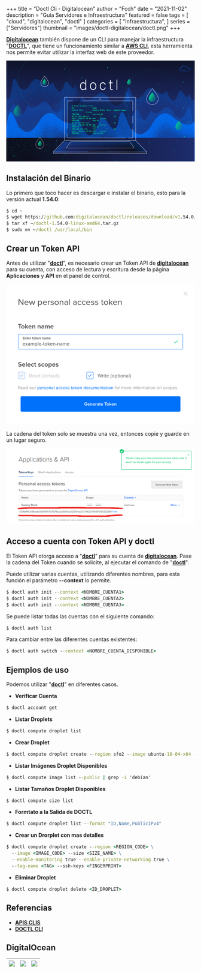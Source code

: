 +++
title = "Doctl Cli - Digitalocean"
author = "Fcch"
date = "2021-11-02"
description = "Guía Servidores e Infraestructura"
featured = false
tags = [
    "cloud",
    "digitalocean",
    "doctl"
]
categories = [
    "Infraestructura",
]
series = ["Servidores"]
thumbnail = "images/doctl-digitalocean/doctl.png"
+++

**[Digitalocean](https://digitalocean.com)** también dispone de un CLI para manejar la infraestructura "**[DOCTL](https://www.digitalocean.com/docs/apis-clis/doctl/reference/)**", que tiene un funcionamiento similar a **[AWS CLI](https://docs.aws.amazon.com/cli/latest/userguide/cli-chap-install.html)**, esta herramienta nos permite evitar utilizar la interfaz web de este proveedor.

<!--more-->

![](/images/doctl-digitalocean/doctl.png)

## Instalación del Binario

Lo primero que toco hacer es descargar e instalar el binario, esto para la versión actual **1.54.0**:

```cmd
$ cd ~
$ wget https://github.com/digitalocean/doctl/releases/download/v1.54.0/doctl-1.54.0-linux-amd64.tar.gz
$ tar xf ~/doctl-1.54.0-linux-amd64.tar.gz
$ sudo mv ~/doctl /usr/local/bin
```

## Crear un Token API

Antes de utilizar "**[doctl](https://www.digitalocean.com/docs/apis-clis/doctl/reference/)**", es necesario crear un Token API de **[digitalocean](https://digitalocean.com)** para su cuenta, con acceso de lectura y escritura desde la página **Aplicaciones** y **API** en el panel de control. 

![](/images/doctl-digitalocean/token-api-name.png)

La cadena del token solo se muestra una vez, entonces copie y guarde en un lugar seguro.

![](/images/doctl-digitalocean/token-api-value.png)

## Acceso a cuenta con Token API y doctl

El Token API otorga acceso a "**[doctl](https://www.digitalocean.com/docs/apis-clis/doctl/reference/)**" para su cuenta de **[digitalocean](https://digitalocean.com)**. Pase la cadena del Token cuando se solicite, al ejecutar el comando de "**[doctl](https://www.digitalocean.com/docs/apis-clis/doctl/reference/)**".

Puede utilizar varias cuentas, utilizando diferentes nombres, para esta función el parámetro **--context** lo permite.

```cmd
$ doctl auth init --context <NOMBRE_CUENTA1>
$ doctl auth init --context <NOMBRE_CUENTA2>
$ doctl auth init --context <NOMBRE_CUENTA3>
```

Se puede listar todas las cuentas con el siguiente comando:

```cmd
$ doctl auth list
```

Para cambiar entre las diferentes cuentas existentes:

```cmd
$ doctl auth switch --context <NOMBRE_CUENTA_DISPONIBLE>
```

## Ejemplos de uso

Podemos utilizar "**[doctl](https://www.digitalocean.com/docs/apis-clis/doctl/reference/)**" en diferentes casos.

- **Verificar Cuenta** 

```cmd
$ doctl account get
```

- **Listar Droplets**

```cmd
$ doctl compute droplet list
```

- **Crear Droplet**

```cmd
$ doctl compute droplet create --region sfo2 --image ubuntu-18-04-x64 --size s-1vcpu-1gb <NOMBRE_DROPLET>
```

- **Listar Imágenes Droplet Disponibles**

```cmd
$ doctl compute image list --public | grep -i 'debian'
```

- **Listar Tamaños Droplet Disponibles**

```cmd
$ doctl compute size list
```

- **Formtato a la Salida de DOCTL**

```cmd 
$ doctl compute droplet list --format "ID,Name,PublicIPv4"
```

- **Crear un Drorplet con mas detalles**

```cmd
$ doctl compute droplet create --region <REGION_CODE> \
  --image <IMAGE_CODE> --size <SIZE_NAME> \
  --enable-monitoring true --enable-private-networking true \
  --tag-name <TAG> --ssh-keys <FINGERPRINT>
```

- **Eliminar Droplet**

```cmd
$ doctl compute droplet delete <ID_DROPLET>
```

## Referencias

- [**APIS CLIS**](https://www.digitalocean.com/docs/apis-clis/)
- [**DOCTL CLI**](https://www.digitalocean.com/docs/apis-clis/doctl/)

## DigitalOcean

| [![](https://web-platforms.sfo2.cdn.digitaloceanspaces.com/WWW/Badge%201.svg)](https://www.digitalocean.com/?refcode=b7713eda7925&utm_campaign=Referral_Invite&utm_medium=Referral_Program&utm_source=badge) | [![](https://web-platforms.sfo2.digitaloceanspaces.com/WWW/Badge%203.svg)](https://www.digitalocean.com/?refcode=b7713eda7925&utm_campaign=Referral_Invite&utm_medium=Referral_Program&utm_source=badge) | [![](https://web-platforms.sfo2.digitaloceanspaces.com/WWW/Badge%202.svg)](https://www.digitalocean.com/?refcode=b7713eda7925&utm_campaign=Referral_Invite&utm_medium=Referral_Program&utm_source=badge) |
| ------------------------------------------------------------ | ------------------------------------------------------------ | ------------------------------------------------------------ |